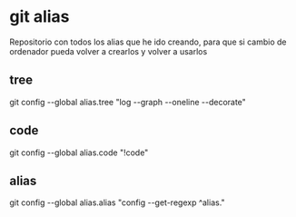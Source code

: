 # git alias
Repositorio con todos los alias que he ido creando, para que si cambio de ordenador pueda volver a crearlos y volver a usarlos

## tree
git config --global alias.tree "log --graph --oneline --decorate"

## code
git config --global alias.code "!code"

## alias
git config --global alias.alias "config --get-regexp ^alias\."
